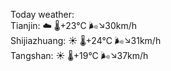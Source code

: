 Today weather:  
Tianjin: ☁️   🌡️+23°C 🌬️↘30km/h  
Shijiazhuang: ☀️   🌡️+24°C 🌬️↘31km/h  
Tangshan: ☀️   🌡️+19°C 🌬️↘37km/h  
